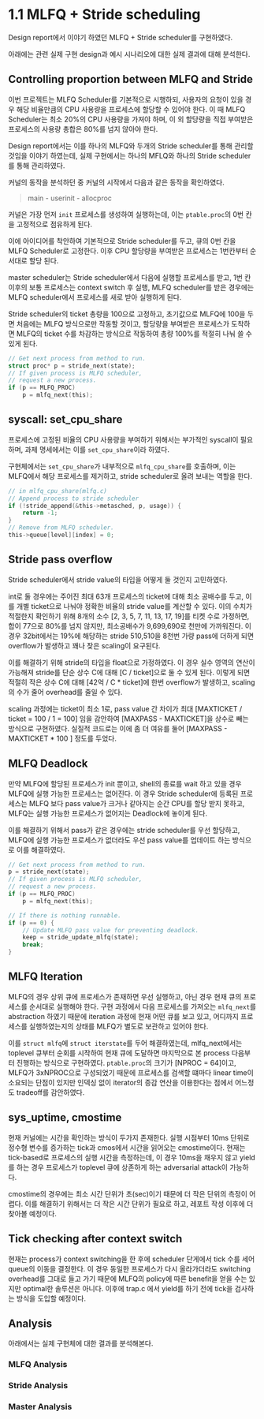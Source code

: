 # 1.1 MLFQ + Stride scheduling

Design report에서 이야기 하였던 MLFQ + Stride scheduler를 구현하였다.

아래에는 관련 실제 구현 design과 예시 시나리오에 대한 실제 결과에 대해 분석한다.

## Controlling proportion between MLFQ and Stride

이번 프로젝트는 MLFQ Scheduler를 기본적으로 시행하되, 사용자의 요청이 있을 경우 해당 비율만큼의 CPU 사용량을 프로세스에 할당할 수 있어야 한다. 이 때 MLFQ Scheduler는 최소 20%의 CPU 사용량을 가져야 하며, 이 외 할당량을 직접 부여받은 프로세스의 사용량 총합은 80%를 넘지 않아야 한다.

Design report에서는 이를 하나의 MLFQ와 두개의 Stride scheduler를 통해 관리할 것임을 이야기 하였는데, 실제 구현에서는 하나의 MFLQ와 하나의 Stride scheduler를 통해 관리하였다.

커널의 동작을 분석하던 중 커널의 시작에서 다음과 같은 동작을 확인하였다. 

> main - userinit - allocproc

커널은 가장 먼저 `init` 프로세스를 생성하여 실행하는데, 이는 `ptable.proc`의 0번 칸을 고정적으로 점유하게 된다.

이에 아이디어를 착안하여 기본적으로 Stride scheduler를 두고, 큐의 0번 칸을 MLFQ Scheduler로 고정한다. 이후 CPU 할당량을 부여받은 프로세스는 1번칸부터 순서대로 할당 된다.

master scheduler는 Stride scheduler에서 다음에 실행할 프로세스를 받고, 1번 칸 이후의 보통 프로세스는 context switch 후 실행, MLFQ scheduler를 받은 경우에는 MLFQ scheduler에서 프로세스를 새로 받아 실행하게 된다.

Stride scheduler의 ticket 총량을 100으로 고정하고, 초기값으로 MLFQ에 100을 두면 처음에는 MLFQ 방식으로만 작동할 것이고, 할당량을 부여받은 프로세스가 도착하면 MLFQ의 ticket 수를 차감하는 방식으로 작동하여 총량 100%를 적절히 나눠 쓸 수 있게 된다.

```c
// Get next process from method to run.
struct proc* p = stride_next(state);
// If given process is MLFQ scheduler,
// request a new process.
if (p == MLFQ_PROC)
    p = mlfq_next(this);
```

## syscall: set_cpu_share

프로세스에 고정된 비율의 CPU 사용량을 부여하기 위해서는 부가적인 syscall이 필요하며, 과제 명세에서는 이를 `set_cpu_share`이라 하였다.

구현체에서는 `set_cpu_share`가 내부적으로 `mlfq_cpu_share`를 호출하며, 이는 MLFQ에서 해당 프로세스를 제거하고, stride scheduler로 올려 보내는 역할을 한다.

```c
// in mlfq_cpu_share(mlfq.c)
// Append process to stride scheduler
if (!stride_append(&this->metasched, p, usage)) {
    return -1;
}
// Remove from MLFQ scheduler.
this->queue[level][index] = 0;
```

## Stride pass overflow

Stride scheduler에서 stride value의 타입을 어떻게 둘 것인지 고민하였다. 

int로 둘 경우에는 주어진 최대 63개 프로세스의 ticket에 대해 최소 공배수를 두고, 이를 개별 ticket으로 나눠야 정확한 비율의 stride value를 계산할 수 있다. 이의 수치가 적절한지 확인하기 위해 8개의 소수 [2, 3, 5, 7, 11, 13, 17, 19]를 티켓 수로 가정하면, 합이 77으로 80%를 넘지 않지만, 최소공배수가 9,699,690로 천만에 가까워진다. 이 경우 32bit에서는 19%에 해당하는 stride 510,510을 8천번 가량 pass에 더하게 되면 overflow가 발생하고 꽤나 잦은 scaling이 요구된다.

이를 해결하기 위해 stride의 타입을 float으로 가정하였다. 이 경우 실수 영역의 연산이 가능해져 stride를 단순 상수 C에 대해 [C / ticket]으로 둘 수 있게 된다. 이렇게 되면 적절히 작은 상수 C에 대해 [42억 / C * ticket]에 한번 overflow가 발생하고, scaling의 수가 줄어 overhead를 줄일 수 있다.

scaling 과정에는 ticket이 최소 1로, pass value 간 차이가 최대 [MAXTICKET / ticket = 100 / 1 = 100] 임을 감안하여 [MAXPASS - MAXTICKET]을 상수로 빼는 방식으로 구현하였다. 실질적 코드로는 이에 좀 더 여유를 둘어 [MAXPASS - MAXTICKET * 100 ] 정도를 두었다.

## MLFQ Deadlock

만약 MLFQ에 할당된 프로세스가 init 뿐이고, shell의 종료를 wait 하고 있을 경우 MLFQ에 실행 가능한 프로세스는 없어진다. 이 경우 Stride scheduler에 등록된 프로세스는 MLFQ 보다 pass value가 크거나 같아지는 순간 CPU를 할당 받지 못하고, MLFQ는 실행 가능한 프로세스가 없어지는 Deadlock에 놓이게 된다.

이를 해결하기 위해서 pass가 같은 경우에는 stride scheduler를 우선 할당하고, MLFQ에 실행 가능한 프로세스가 없더라도 우선 pass value를 업데이트 하는 방식으로 이를 해결하였다.

```c
// Get next process from method to run.
p = stride_next(state);
// If given process is MLFQ scheduler,
// request a new process.
if (p == MLFQ_PROC)
    p = mlfq_next(this);

// If there is nothing runnable.
if (p == 0) {
    // Update MLFQ pass value for preventing deadlock.
    keep = stride_update_mlfq(state);
    break;
}
```

## MLFQ Iteration

MLFQ의 경우 상위 큐에 프로세스가 존재하면 우선 실행하고, 아닌 경우 현재 큐의 프로세스를 순서대로 실행해야 한다. 구현 과정에서 다음 프로세스를 가져오는 `mlfq_next`를 abstraction 하였기 때문에 iteration 과정에 현재 어떤 큐를 보고 있고, 어디까지 프로세스를 실행하였는지의 상태를 MLFQ가 별도로 보관하고 있어야 한다.

이를 `struct mlfq`에 `struct iterstate`를 두어 해결하였는데, mlfq_next에서는 toplevel 큐부터 순회를 시작하여 현재 큐에 도달하면 마지막으로 본 process 다음부터 진행하는 방식으로 구현하였다. `ptable.proc`의 크기가 [NPROC = 64]이고, MLFQ가 3xNPROC으로 구성되었기 때문에 프로세스를 검색할 떄마다 linear time이 소요되는 단점이 있지만 인덱싱 없이 iterator의 증감 연산을 이용한다는 점에서 어느정도 tradeoff를 감안하였다.

## sys_uptime, cmostime

현재 커널에는 시간을 확인하는 방식이 두가지 존재한다. 실행 시점부터 10ms 단위로 정수형 변수를 증가하는 tick과 cmos에서 시간을 읽어오는 cmostime이다. 현재는 tick-based로 프로세스의 실행 시간을 측정하는데, 이 경우 10ms을 채우지 않고 yield를 하는 경우 프로세스가 toplevel 큐에 상존하게 하는 adversarial attack이 가능하다.

cmostime의 경우에는 최소 시간 단위가 초(sec)이기 때문에 더 작은 단위의 측정이 어렵다. 이를 해결하기 위해서는 더 작은 시간 단위가 필요로 하고, 레포트 작성 이후에 더 찾아볼 예정이다.

## Tick checking after context switch

현재는 process가 context switching을 한 후에 scheduler 단게에서 tick 수를 세어 queue의 이동을 결정한다. 이 경우 동일한 프로세스가 다시 올라가더라도 switching overhead를 그대로 들고 가기 때문에 MLFQ의 policy에 따른 benefit을 얻을 수는 있지만 optimal한 솔루션은 아니다. 이후에 trap.c 에서 yield를 하기 전에 tick을 검사하는 방식을 도입할 예정이다.

## Analysis

아래에서는 실제 구현체에 대한 결과를 분석해본다.

### MLFQ Analysis


### Stride Analysis


### Master Analysis
